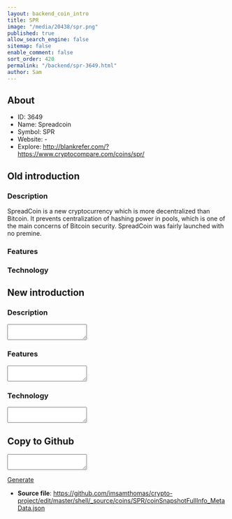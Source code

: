 ```yaml
---
layout: backend_coin_intro
title: SPR
image: "/media/20438/spr.png"
published: true
allow_search_engine: false
sitemap: false
enable_comment: false
sort_order: 420
permalink: "/backend/spr-3649.html"
author: Sam
---
```


## About

- ID: 3649
- Name: Spreadcoin
- Symbol: SPR
- Website: -
- Explore: http://blankrefer.com/?https://www.cryptocompare.com/coins/spr/


## Old introduction

### Description

<p>SpreadCoin is a new cryptocurrency which is more decentralized than Bitcoin. It prevents centralization of hashing power in pools, which is one of the main concerns of Bitcoin security. SpreadCoin was fairly launched with no premine.</p>

### Features


### Technology




## New introduction


### Description
<textarea id="meta_description" name="description"></textarea>

### Features
<textarea id="meta_features" name="features"></textarea>

### Technology
<textarea id="meta_technology" name="technology"></textarea>


## Copy to Github

<textarea id="coinsnapshotfullinfo_metadata"></textarea>

<a href="#gen" onclick="generateMetaDatJson()">Generate</a>

- **Source file**: <a href="https://github.com/imsamthomas/crypto-project/edit/master/shell/_source/coins/SPR/coinSnapshotFullInfo_MetaData.json">https://github.com/imsamthomas/crypto-project/edit/master/shell/_source/coins/SPR/coinSnapshotFullInfo_MetaData.json</a>

